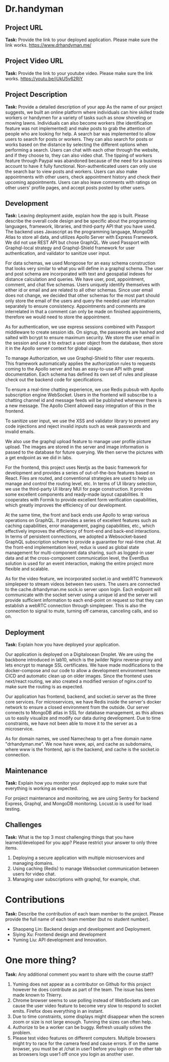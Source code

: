 # Dr.handyman

## Project URL

**Task:** Provide the link to your deployed application. Please make sure the link works. 
https://www.drhandyman.me/

## Project Video URL 

**Task:** Provide the link to your youtube video. Please make sure the link works. 
https://youtu.be/jUkU5v62RiY
## Project Description

**Task:** Provide a detailed description of your app
As the name of our project suggests, we built an online platform where individuals can hire skilled trade workers or handymen for a variety of tasks such as snow shoveling or mowing lawns. Individuals can also become workers (the identification feature was not implemented) and make posts to grab the attention of people who are looking for help. 
A search bar was implemented to allow users to search for posts or workers. They can also search for posts or works based on the distance by selecting the different options when performing a search. Users can chat with each other through the website, and if they choose to, they can also video chat. The tipping of workers feature through Paypal was abandoned because of the need for a business account to have it fully functional. 
Non-authenticated users can only use the search bar to view posts and workers. 
Users can also make appointments with other users, check appointment history and check their upcoming appointments. Users can also leave comments with ratings on other users' profile pages, and accept posts posted by other users.

## Development

**Task:** Leaving deployment aside, explain how the app is built. Please describe the overall code design and be specific about the programming languages, framework, libraries, and third-party API that you have used. 
The backend uses Javascript as the programming language, MongoDB Atlas to store all data, and utilizes Apollo Server with Express Framework. We did not use REST API but chose GraphQL. We used Passport with Graphql-local strategy and Graphql-Shield framework for user authentication, and validator to sanitize user input. 

For data schemas, we used Mongoose for an easy schema construction that looks very similar to what you will define in a graphql schema. The user and post schema are incorporated with text and geospatial indexes for distance calculation and queries. We have user, post, appointment, comment, and chat five schemas. Users uniquely identify themselves with either id or email and are related to all other schemas. Since user email does not change, we decided that other schemas for the most part should only store the email of the users and query the needed user information separately to ensure consistency. Appointments and comments are interrelated in that a comment can only be made on finished appointments, therefore we would need to store the appointment.  

As for authentication, we use express sessions combined with Passport middleware to create session ids. On signup, the passwords are hashed and salted with bcrypt to ensure maximum security. We store the user email in the session and use it to extract a user object from the database, then store it in the Apollo server context for global usage.

To manage Authorization, we use Graphql-Shield to filter user requests. This framework automatically applies the authorization rules to requests coming to the Apollo server and has an easy-to-use API with great documentation. Each schema has defined its own set of rules and please check out the backend code for specifications.

To ensure a real-time chatting experience, we use Redis pubsub with Apollo subscription engine WebSocket. Users in the frontend will subscribe to a chatting channel id and message feeds will be published whenever there is a new message. The Apollo Client allowed easy integration of this in the frontend.

To sanitize user input, we use the XSS and validator library to prevent any code injections and reject invalid inputs such as weak passwords and invalid emails.

We also use the graphql upload feature to manage user profile picture upload. The images are stored in the server and image information is passed to the database for future querying. We then serve the pictures with a get endpoint as we did in labs.

For the frontend, this project uses Nextjs as the basic framework for development and provides a series of out-of-the-box features based on React. Files are routed, and conventional strategies are used to help us manage and control the routing level, etc. In terms of UI library selection, we use the third-party UI library MUI for page construction. It provides some excellent components and ready-made layout capabilities. It cooperates with Formik to provide excellent form verification capabilities, which greatly improves the efficiency of our development. 

At the same time, the front and back ends use Apollo to wrap various operations on GraphQL. It provides a series of excellent features such as caching capabilities, error management, paging capabilities, etc., which effectively improves the efficiency of front-end and back-end interactions. In terms of persistent connections, we adopted a Websocket-based GraphQL subscription scheme to provide a guarantee for real-time chat. At the front-end implementation level, redux is used as global state management for multi-component data sharing, such as logged-in user data and at the cross-component communication level, the EventBus solution is used for an event interaction, making the entire project more flexible and scalable. 

As for the video feature, we incorporated socket.io and webRTC framework simplepeer to stream videos between two users. The users are connected to the cache.drhandyman.me sock.io server upon login. Each endpoint will communicate with the socket server using a unique id and the server will provide sufficient information to each end-point on request so that they can establish a webRTC connection through simplepeer. This is also the connection to signal to mute, turning off cameras, canceling calls, and so on.
## Deployment

**Task:** Explain how you have deployed your application. 

Our application is deployed on a Digitalocean Droplet. We are using the backbone introduced in lab10, which is the jwilder Nginx reverse-proxy and lets encrypt to manage SSL certificates. We have made modifications to the docker-compose and our code to allow a development environment hence CICD and automatic clean up on older images. Since the frontend uses next/react routing, we also created a modified version of nginx.conf to make sure the routing is as expected.

Our application has frontend, backend, and socket.io server as the three core services. For microservices, we have Redis inside the server's docker network to ensure a closed environment from the outside. Our server connects to MongoDB atlas in SSL for database management, as this allows us to easily visualize and modify our data during development. Due to time constraints, we have not been able to move it to the server as a microservice.  

As for domain names, we used Namecheap to get a free domain name "drhandyman.me". We now have www, api, and cache as subdomains,  where www is the frontend, api is the backend, and cache is the socket.io connection.

## Maintenance

**Task:** Explain how you monitor your deployed app to make sure that everything is working as expected.

For project maintenance and monitoring, we are using Sentry for backend Express, Graphql, and MongoDB monitoring.
Locust.io is used for load testing.

## Challenges

**Task:** What is the top 3 most challenging things that you have learned/developed for you app? Please restrict your answer to only three items. 

1. Deploying a secure application with multiple microservices and managing domains.
2. Using caching (Redis) to manage Websocket communication between users for video chat.
3. Managing user subscriptions with graphql, for example, chat.

# Contributions

**Task:** Describe the contribution of each team member to the project. Please provide the full name of each team member (but no student number). 

- Shaopeng Lin: Backend design and development and Deployment.
- Siying Xu: Frontend design and development
- Yuming Liu: API development and Innovation.

# One more thing? 

**Task:** Any additional comment you want to share with the course staff? 

1. Yuming does not appear as a contributor on Github for this project however he does contribute as part of the team. The issue has been made known to Thierry.
2. Chrome browser seems to use polling instead of WebSockets and can cause the user video feature to become very slow to respond to socket emits. Firefox does everything in an instant. 
3. Due to time constraints, some displays might disappear when the screen zoom or size is not large enough. Tunning the sizes can often help.
4. Authorize to be a worker can be buggy. Refresh usually solves the problem.
5. Please test video features on different computers. Multiple browsers might try to race for the camera feed and cause errors. If on the same browser, you must be at /chat in user1 before you login on the other tab as browsers logs user1 off once you login as another user.
